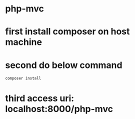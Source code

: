 # php-mvc
# first install composer on host machine
# second do below command
```
composer install
```
# third access uri: localhost:8000/php-mvc